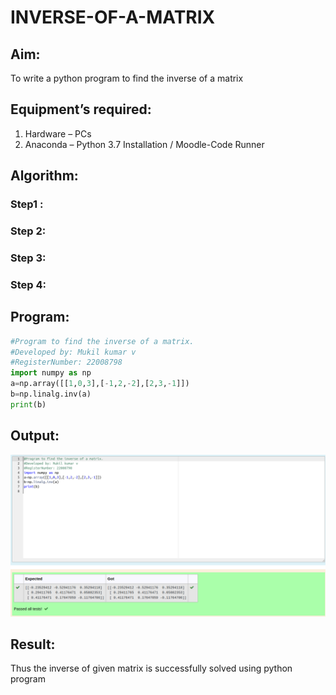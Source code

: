 # INVERSE-OF-A-MATRIX
## Aim:
To write a python program to find the inverse of a matrix
## Equipment’s required:
1. 	Hardware – PCs
2. 	Anaconda – Python 3.7 Installation / Moodle-Code Runner
## Algorithm:
### Step1 : 
### Step 2: 
### Step 3: 
### Step 4: 

## Program:
````python
#Program to find the inverse of a matrix.
#Developed by: Mukil kumar v
#RegisterNumber: 22008798
import numpy as np
a=np.array([[1,0,3],[-1,2,-2],[2,3,-1]])
b=np.linalg.inv(a)
print(b)
````
## Output:
![output](./inverseoutput.png)
## Result:
Thus the inverse of given matrix is successfully solved using python program


